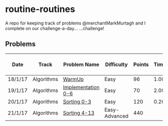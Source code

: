 # routine-routines
A repo for keeping track of problems @merchantMarkMurtagh and I complete on our challenge-a-day...  ...challenge!

## Problems

Date   |Track                 |Problem Name                             |Difficulty   |Points  |Time  |Link to Solution in repo|
-------|----------------------|-----------------------------------------|-------------|--------|------|------------------------|
18/1/17|Algorithms            |[WarmUp][1]                              |Easy         |96      | 1.00 |                        |
19/1/17|Algorithms            |[Implementation 0-6][2]                  |Easy         |70      | 2.00 |                        |
20/1/17|Algorithms            |[Sorting 0-3][3]                         |Easy         |120     | 0.20 |                        |
21/1/17|Algorithms            |[Sorting 4-13][3]                        |Easy-Advanced|440     |      |                        |

[1]: https://www.hackerrank.com/domains/algorithms/warmup
[2]: https://www.hackerrank.com/domains/algorithms/implementation/page:1
[3]: https://www.hackerrank.com/domains/algorithms/arrays-and-sorting/page:1
